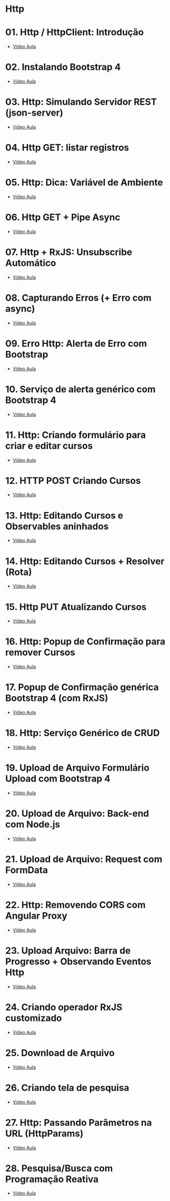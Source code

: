 # Http


# 01. Http / HttpClient: Introdução
- [Vídeo Aula]()

# 02. Instalando Bootstrap 4
- [Vídeo Aula]()

# 03. Http: Simulando Servidor REST (json-server)
- [Vídeo Aula]()

# 04. Http GET: listar registros
- [Vídeo Aula]()

# 05. Http: Dica: Variável de Ambiente
- [Vídeo Aula]()

# 06. Http GET + Pipe Async
- [Vídeo Aula]()

# 07. Http + RxJS: Unsubscribe Automático
- [Vídeo Aula]()

# 08. Capturando Erros (+ Erro com async)
- [Vídeo Aula]()

# 09. Erro Http: Alerta de Erro com Bootstrap
- [Vídeo Aula]()

# 10. Serviço de alerta genérico com Bootstrap 4
- [Vídeo Aula]()

# 11. Http: Criando formulário para criar e editar cursos
- [Vídeo Aula]()

# 12. HTTP POST Criando Cursos
- [Vídeo Aula]()

# 13. Http: Editando Cursos e Observables aninhados
- [Vídeo Aula]()

# 14. Http: Editando Cursos + Resolver (Rota)
- [Vídeo Aula]()

# 15. Http PUT Atualizando Cursos
- [Vídeo Aula]()

# 16. Http: Popup de Confirmação para remover Cursos
- [Vídeo Aula]()

# 17. Popup de Confirmação genérica Bootstrap 4 (com RxJS)
- [Vídeo Aula]()

# 18. Http: Serviço Genérico de CRUD
- [Vídeo Aula]()

# 19. Upload de Arquivo Formulário Upload com Bootstrap 4
- [Vídeo Aula]()

# 20. Upload de Arquivo: Back-end com Node.js
- [Vídeo Aula]()

# 21. Upload de Arquivo: Request com FormData
- [Vídeo Aula]()

# 22. Http: Removendo CORS com Angular Proxy
- [Vídeo Aula]()

# 23. Upload Arquivo: Barra de Progresso + Observando Eventos Http
- [Vídeo Aula]()

# 24. Criando operador RxJS customizado
- [Vídeo Aula]()

# 25. Download de Arquivo
- [Vídeo Aula]()

# 26. Criando tela de pesquisa
- [Vídeo Aula]()

# 27. Http: Passando Parâmetros na URL (HttpParams)
- [Vídeo Aula]()

# 28. Pesquisa/Busca com Programação Reativa
- [Vídeo Aula]()
